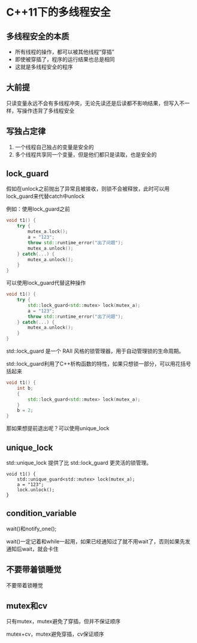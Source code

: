 # C++11下的多线程安全

## 多线程安全的本质

- 所有线程的操作，都可以被其他线程“穿插”
- 即使被穿插了，程序的运行结果也总是相同
- 这就是多线程安全的程序

## 大前提

只读变量永远不会有多线程冲突，无论先读还是后读都不影响结果，但写入不一样，写操作违背了多线程安全

## 写独占定律

1. 一个线程自己独占的变量是安全的
2. 多个线程共享同一个变量，但是他们都只是读取，也是安全的

## lock_guard

假如在unlock之前抛出了异常且被接收，则锁不会被释放，此时可以用lock_guard来代替catch中unlock

例如：使用lock_guard之前

```cpp
void t1() {
	try {
        mutex_a.lock();
        a = "123";
        throw std::runtime_error("出了问题");
        mutex_a.unlock();
    } catch(...) {
        mutex_a.unlock();
    }
}
```

可以使用lock_guard代替这种操作

```cpp
void t1() {
	try {
        std::lock_guard<std::mutex> lock(mutex_a);
        a = "123";
        throw std::runtime_error("出了问题");
    } catch(...) {
        mutex_a.unlock();
    }
}
```

std::lock_guard 是一个 RAII 风格的锁管理器，用于自动管理锁的生命周期。

std::lock_guard利用了C++析构函数的特性，如果只想锁一部分，可以用花括号括起来

```cpp
void t1() {
	int b;
	{
		std::lock_guard<std::mutex> lock(mutex_a);
	}
	b = 2;
}
```

那如果想提前退出呢？可以使用unique_lock

## unique_lock

std::unique_lock 提供了比 std::lock_guard 更灵活的锁管理。

```
void t1() {
	std::unique_guard<std::mutex> lock(mutex_a);
	a = "123";
	lock.unlock();
}
```

## condition_variable

wait()和notify_one();

wait()一定记着和while一起用，如果已经通知过了就不用wait了，否则如果先发通知后wait，就会卡住

## 不要带着锁睡觉

不要带着锁睡觉

## mutex和cv

只有mutex，mutex避免了穿插，但并不保证顺序

mutex+cv，mutex避免穿插，cv保证顺序
